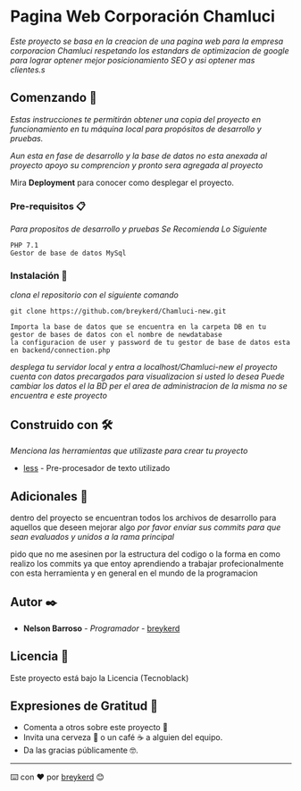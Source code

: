# Pagina Web Corporación Chamluci

_Este proyecto se basa en la creacion de una pagina web para la empresa corporacion Chamluci respetando los estandars de optimizacion de google para lograr optener mejor posicionamiento SEO y asi optener mas clientes.s_

## Comenzando 🚀

_Estas instrucciones te permitirán obtener una copia del proyecto en funcionamiento en tu máquina local para propósitos de desarrollo y pruebas._

_Aun esta en fase de desarrollo y la base de datos no esta anexada al proyecto apoyo su comprencion y pronto sera agregada al proyecto_ 

Mira **Deployment** para conocer como desplegar el proyecto.


### Pre-requisitos 📋

_Para propositos de desarrollo y pruebas Se Recomienda Lo Siguiente_

```
PHP 7.1
Gestor de base de datos MySql
```

### Instalación 🔧

_clona el repositorio con el siguiente comando_

```
git clone https://github.com/breykerd/Chamluci-new.git
```
```
Importa la base de datos que se encuentra en la carpeta DB en tu gestor de bases de datos con el nombre de newdatabase
la configuracion de user y password de tu gestor de base de datos esta en backend/connection.php
```

_desplega tu servidor local y entra a localhost/Chamluci-new_
_el proyecto cuenta con datos precargados para visualizacion_
_si usted lo desea Puede cambiar los datos el la BD per el area de administracion de la misma no se encuentra e este proyecto_


## Construido con 🛠️

_Menciona las herramientas que utilizaste para crear tu proyecto_

* [less](http://lesscss.org/) - Pre-procesador de texto utilizado



## Adicionales 📌

dentro del proyecto se encuentran todos los archivos de desarrollo para aquellos que deseen mejorar algo
_por favor enviar sus commits para que sean evaluados y unidos a la rama principal_

pido que no me asesinen por la estructura del codigo o la forma en como realizo los commits ya que entoy aprendiendo a trabajar profecionalmente con esta herramienta 
y en general en el mundo de la programacion 

## Autor ✒️


* **Nelson Barroso** - *Programador* - [breykerd](https://github.com/breykerd)

## Licencia 📄

Este proyecto está bajo la Licencia (Tecnoblack) 

## Expresiones de Gratitud 🎁

* Comenta a otros sobre este proyecto 📢
* Invita una cerveza 🍺 o un café ☕ a alguien del equipo. 
* Da las gracias públicamente 🤓.

---
⌨️ con ❤️ por [breykerd](https://github.com/breykerd) 😊
